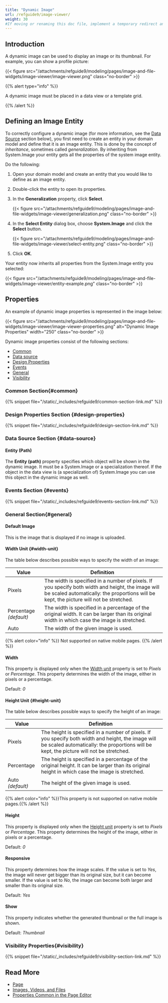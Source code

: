 ```yaml
---
title: "Dynamic Image"
url: /refguide9/image-viewer/
weight: 30
#If moving or renaming this doc file, implement a temporary redirect and let the respective team know they should update the URL in the product. See Mapping to Products for more details.
---
```


## Introduction

A dynamic image can be used to display an image or its thumbnail. For example, you can show a profile picture:

{{< figure src="/attachments/refguide9/modeling/pages/image-and-file-widgets/image-viewer/image-viewer.png" class="no-border" >}}

{{% alert type="info" %}}

A dynamic image must be placed in a data view or a template grid. 

{{% /alert %}}

## Defining an Image Entity 

To correctly configure a dynamic image (for more information, see the [Data Source](#data-source) section below), you first need to create an entity in your domain model and define that it is an image entity. This is done by the concept of *inheritance*, sometimes called *generalization*. By inheriting from System.Image your entity gets all the properties of the system image entity. 

Do the following:

1. Open your domain model and create an entity that you would like to define as an image entity.

2. Double-click the entity to open its properties.

3. In the **Generalization** property, click **Select**.

    {{< figure src="/attachments/refguide9/modeling/pages/image-and-file-widgets/image-viewer/generalization.png" class="no-border" >}}

4. In the **Select Entity** dialog box, choose **System.Image** and click the **Select** button.

    {{< figure src="/attachments/refguide9/modeling/pages/image-and-file-widgets/image-viewer/select-entity.png" class="no-border" >}}

5. Click **OK**. 

Your entity now inherits all properties from the System.Image entity you selected:

{{< figure src="/attachments/refguide9/modeling/pages/image-and-file-widgets/image-viewer/entity-example.png" class="no-border" >}}

## Properties

An example of dynamic image properties is represented in the image below:

{{< figure src="/attachments/refguide9/modeling/pages/image-and-file-widgets/image-viewer/image-viewer-properties.png" alt="Dynamic Image Properties"   width="250"  class="no-border" >}}

Dynamic image properties consist of the following sections:

* [Common](#common) 
* [Data source](#data-source)
* [Design Properties](#design-properties)
* [Events](#events)
* [General](#general)
* [Visibility](#visibility)

### Common Section{#common}

{{% snippet file="/static/_includes/refguide9/common-section-link.md" %}}

### Design Properties Section {#design-properties}

{{% snippet file="/static/_includes/refguide9/design-section-link.md" %}} 

### Data Source Section {#data-source}

#### Entity (Path)

The **Entity (path)** property specifies which object will be shown in the dynamic image. It must be a System.Image or a specialization thereof. If the object in the data view is (a specialization of) System.Image you can use this object in the dynamic image as well.

###  Events Section {#events}

{{% snippet file="/static/_includes/refguide9/events-section-link.md" %}}

### General Section{#general}

#### Default Image

This is the image that is displayed if no image is uploaded.

#### Width Unit {#width-unit}

The table below describes possible ways to specify the width of an image: 

| Value | Definition |
| --- | --- |
| Pixels | The width is specified in a number of pixels. If you specify both width and height, the image will be scaled automatically: the proportions will be kept, the picture will not be stretched. |
| Percentage  *(default)* | The width is specified in a percentage of the original width. It can be larger than its original width in which case the image is stretched. |
| Auto | The width of the given image is used. |

{{% alert color="info" %}}
Not supported on native mobile pages.
{{% /alert %}}

#### Width 

This property is displayed only when the [Width unit](#width-unit) property is set to *Pixels* or *Percentage*. This property determines the width of the image, either in pixels or a percentage.

Default: *0*

#### Height Unit {#height-unit}

The table below describes possible ways to specify the height of an image: 

| Value      | Definition                                                   |
| ---------- | ------------------------------------------------------------ |
| Pixels     | The height is specified in a number of pixels. If you specify both width and height, the image will be scaled automatically: the proportions will be kept, the picture will not be stretched. |
| Percentage | The height is specified in a percentage of the original height. It can be larger than its original height in which case the image is stretched. |
| Auto  *(default)*       | The height of the given image is used.                       |

{{% alert color="info" %}}This property is not supported on native mobile pages.{{% /alert %}}

#### Height

This property is displayed only when the [Height unit](#height-unit) property is set to *Pixels* or *Percentage*. This property determines the height of the image, either in pixels or a percentage.

Default: *0*

#### Responsive

This property determines how the image scales. If the value is set to *Yes*, the image will never get bigger than its original size, but it can become smaller. If the value is set to *No*, the image can become both larger and smaller than its original size.

Default: *Yes*

#### Show

This property indicates whether the generated thumbnail or the full image is shown.

Default: *Thumbnail*

### Visibility Properties{#visibility}

{{% snippet file="/static/_includes/refguide9/visibility-section-link.md" %}}

## Read More

* [Page](/refguide9/page/)
* [Images, Videos, and Files](/refguide9/image-and-file-widgets/)
* [Properties Common in the Page Editor](/refguide9/common-widget-properties/)
